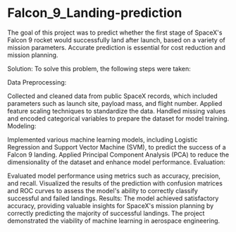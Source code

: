 # Falcon_9_Landing-prediction

The goal of this project was to predict whether the first stage of SpaceX's Falcon 9 rocket would successfully land after launch, based on a variety of mission parameters. Accurate prediction is essential for cost reduction and mission planning.

Solution:
To solve this problem, the following steps were taken:

Data Preprocessing:

Collected and cleaned data from public SpaceX records, which included parameters such as launch site, payload mass, and flight number.
Applied feature scaling techniques to standardize the data.
Handled missing values and encoded categorical variables to prepare the dataset for model training.
Modeling:

Implemented various machine learning models, including Logistic Regression and Support Vector Machine (SVM), to predict the success of a Falcon 9 landing.
Applied Principal Component Analysis (PCA) to reduce the dimensionality of the dataset and enhance model performance.
Evaluation:

Evaluated model performance using metrics such as accuracy, precision, and recall.
Visualized the results of the prediction with confusion matrices and ROC curves to assess the model's ability to correctly classify successful and failed landings.
Results:
The model achieved satisfactory accuracy, providing valuable insights for SpaceX's mission planning by correctly predicting the majority of successful landings. The project demonstrated the viability of machine learning in aerospace engineering.
